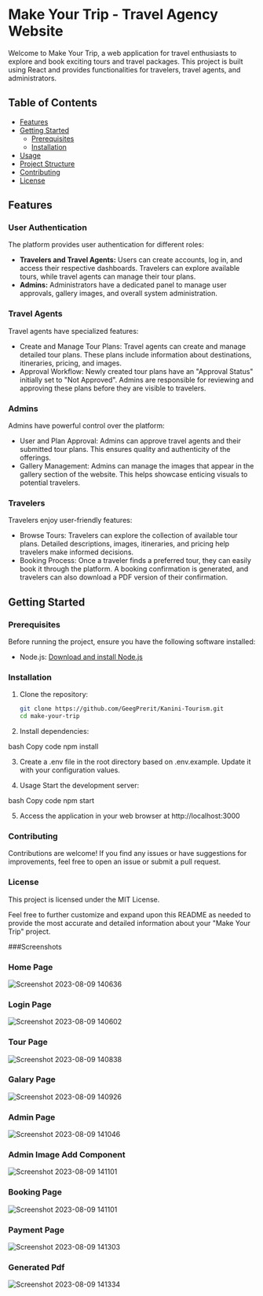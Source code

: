 # Make Your Trip - Travel Agency Website

Welcome to Make Your Trip, a web application for travel enthusiasts to explore and book exciting tours and travel packages. This project is built using React and provides functionalities for travelers, travel agents, and administrators.

## Table of Contents

- [Features](#features)
- [Getting Started](#getting-started)
  - [Prerequisites](#prerequisites)
  - [Installation](#installation)
- [Usage](#usage)
- [Project Structure](#project-structure)
- [Contributing](#contributing)
- [License](#license)

## Features

### User Authentication

The platform provides user authentication for different roles:

- **Travelers and Travel Agents:** Users can create accounts, log in, and access their respective dashboards. Travelers can explore available tours, while travel agents can manage their tour plans.
- **Admins:** Administrators have a dedicated panel to manage user approvals, gallery images, and overall system administration.

### Travel Agents

Travel agents have specialized features:

- Create and Manage Tour Plans: Travel agents can create and manage detailed tour plans. These plans include information about destinations, itineraries, pricing, and images.
- Approval Workflow: Newly created tour plans have an "Approval Status" initially set to "Not Approved". Admins are responsible for reviewing and approving these plans before they are visible to travelers.

### Admins

Admins have powerful control over the platform:

- User and Plan Approval: Admins can approve travel agents and their submitted tour plans. This ensures quality and authenticity of the offerings.
- Gallery Management: Admins can manage the images that appear in the gallery section of the website. This helps showcase enticing visuals to potential travelers.

### Travelers

Travelers enjoy user-friendly features:

- Browse Tours: Travelers can explore the collection of available tour plans. Detailed descriptions, images, itineraries, and pricing help travelers make informed decisions.
- Booking Process: Once a traveler finds a preferred tour, they can easily book it through the platform. A booking confirmation is generated, and travelers can also download a PDF version of their confirmation.

## Getting Started

### Prerequisites

Before running the project, ensure you have the following software installed:

- Node.js: [Download and install Node.js](https://nodejs.org/)

### Installation

1. Clone the repository:

   ```bash
   git clone https://github.com/GeegPrerit/Kanini-Tourism.git
   cd make-your-trip

2. Install dependencies:

bash
Copy code
npm install

3. Create a .env file in the root directory based on .env.example. Update it with your configuration values.
  
4. Usage
Start the development server:

bash
Copy code
npm start

5. Access the application in your web browser at http://localhost:3000

### Contributing
Contributions are welcome! If you find any issues or have suggestions for improvements, feel free to open an issue or submit a pull request.

### License
This project is licensed under the MIT License.


Feel free to further customize and expand upon this README as needed to provide the most accurate and detailed information about your "Make Your Trip" project.

###Screenshots

### Home Page
![Screenshot 2023-08-09 140636](https://github.com/GeegPrerit/Kanini-Tourism/assets/127297823/cde83a20-93bc-4a4f-824d-13f136013439)

### Login Page
![Screenshot 2023-08-09 140602](https://github.com/GeegPrerit/Kanini-Tourism/assets/127297823/789c8380-932b-418a-b6a9-da17f59c5aa4)

### Tour Page
![Screenshot 2023-08-09 140838](https://github.com/GeegPrerit/Kanini-Tourism/assets/127297823/8a5b49a8-12a0-4509-be76-e25d09264460)

### Galary Page
![Screenshot 2023-08-09 140926](https://github.com/GeegPrerit/Kanini-Tourism/assets/127297823/48ab897d-e5d3-46ea-8f82-f32dbd8c0207)

### Admin Page
![Screenshot 2023-08-09 141046](https://github.com/GeegPrerit/Kanini-Tourism/assets/127297823/02e4dc51-d109-4b02-8d45-4787ee5edda9)

### Admin Image Add Component
![Screenshot 2023-08-09 141101](https://github.com/GeegPrerit/Kanini-Tourism/assets/127297823/f62a8a9d-f5c2-4c94-8d92-f42ef0bfde39)

### Booking Page
![Screenshot 2023-08-09 141101](https://github.com/GeegPrerit/Kanini-Tourism/assets/127297823/f62a8a9d-f5c2-4c94-8d92-f42ef0bfde39)

### Payment Page
![Screenshot 2023-08-09 141303](https://github.com/GeegPrerit/Kanini-Tourism/assets/127297823/88d19d04-246c-4c7b-8824-c2cc3a411008)

### Generated Pdf
![Screenshot 2023-08-09 141334](https://github.com/GeegPrerit/Kanini-Tourism/assets/127297823/b48f3609-62e2-4d2b-be49-d671b5a27d16)








